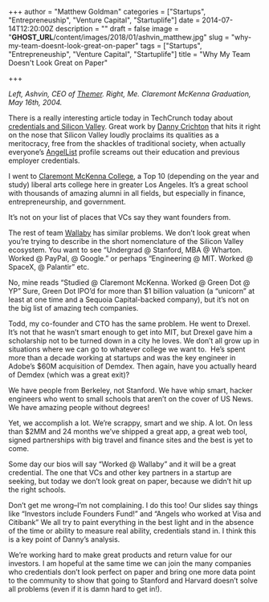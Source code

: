 +++
author = "Matthew Goldman"
categories = ["Startups", "Entrepreneuship", "Venture Capital", "Startuplife"]
date = 2014-07-14T12:20:00Z
description = ""
draft = false
image = "__GHOST_URL__/content/images/2018/01/ashvin_matthew.jpg"
slug = "why-my-team-doesnt-look-great-on-paper"
tags = ["Startups", "Entrepreneuship", "Venture Capital", "Startuplife"]
title = "Why My Team Doesn't Look Great on Paper"

+++


_Left, Ashvin, CEO of [Themer](http://themerapp.com/). Right, Me. Claremont McKenna Graduation, May 16th, 2004._

There is a really interesting article today in TechCrunch today about [credentials and Silicon Valley](http://techcrunch.com/2014/07/13/silicon-valleys-dilemma-over-credentials/). Great work by [Danny Crichton](http://techcrunch.com/author/danny-crichton/ "Posts by Danny Crichton") that hits it right on the nose that Silicon Valley loudly proclaims its qualities as a meritocracy, free from the shackles of traditional society, when actually everyone’s [AngelList](http://angel.co) profile screams out their education and previous employer credentials.

I went to [Claremont McKenna College](http://www.cmc.edu), a Top 10 (depending on the year and study) liberal arts college here in greater Los Angeles. It’s a great school with thousands of amazing alumni in all fields, but especially in finance, entrepreneurship, and government.

It’s not on your list of places that VCs say they want founders from.

The rest of team [Wallaby](https://www.walla.by) has similar problems. We don’t look great when you’re trying to describe in the short nomenclature of the Silicon Valley ecosystem. You want to see “Undergrad @ Stanford, MBA @ Wharton. Worked @ PayPal, @ Google.” or perhaps “Engineering @ MIT. Worked @ SpaceX, @ Palantir” etc.

No, mine reads “Studied @ Claremont McKenna. Worked @ Green Dot @ YP” Sure, Green Dot IPO’d for more than $1 billion valuation (a “unicorn” at least at one time and a Sequoia Capital-backed company), but it’s not on the big list of amazing tech companies.

Todd, my co-founder and CTO has the same problem. He went to Drexel. It’s not that he wasn’t smart enough to get into MIT, but Drexel gave him a scholarship not to be turned down in a city he loves. We don’t all grow up in situations where we can go to whatever college we want to.  He’s spent more than a decade working at startups and was the key engineer in Adobe’s $60M acquisition of Demdex. Then again, have you actually heard of Demdex (which was a great exit)?

We have people from Berkeley, not Stanford. We have whip smart, hacker engineers who went to small schools that aren’t on the cover of US News. We have amazing people without degrees!

Yet, we accomplish a lot. We’re scrappy, smart and we ship. A lot. On less than $2MM and 24 months we’ve shipped a great app, a great web tool, signed partnerships with big travel and finance sites and the best is yet to come.

Some day our bios will say “Worked @ Wallaby” and it will be a great credential. The one that VCs and other key partners in a startup are seeking, but today we don’t look great on paper, because we didn’t hit up the right schools.

Don’t get me wrong–I’m not complaining. I do this too! Our slides say things like “Investors include Founders Fund!” and “Angels who worked at Visa and Citibank” We all try to paint everything in the best light and in the absence of the time or ability to measure real ability, credentials stand in. I think this is a key point of Danny’s analysis.

We’re working hard to make great products and return value for our investors. I am hopeful at the same time we can join the many companies who credentials don’t look perfect on paper and bring one more data point to the community to show that going to Stanford and Harvard doesn’t solve all problems (even if it is damn hard to get in!).

